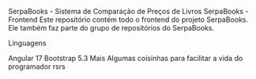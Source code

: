 SerpaBooks - Sistema de Comparação de Preços de Livros
SerpaBooks - Frontend
Este repositório contém todo o frontend do projeto SerpaBooks. Ele também faz parte do grupo de repositórios do SerpaBooks.

Linguagens

Angular 17
Bootstrap 5.3
Mais Algumas coisinhas para facilitar a vida do programador rsrs
